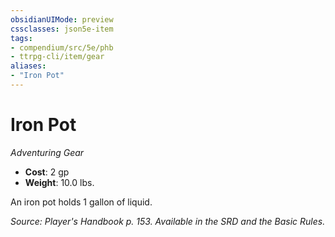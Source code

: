 ```yaml
---
obsidianUIMode: preview
cssclasses: json5e-item
tags:
- compendium/src/5e/phb
- ttrpg-cli/item/gear
aliases: 
- "Iron Pot"
---
```

# Iron Pot
*Adventuring Gear*  

- **Cost**: 2 gp
- **Weight**: 10.0 lbs.

An iron pot holds 1 gallon of liquid.

*Source: Player's Handbook p. 153. Available in the SRD and the Basic Rules.*